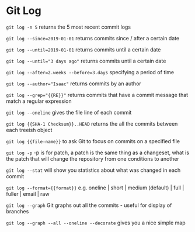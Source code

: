 # Git Log

`git log -n 5` returns the 5 most recent commit logs

`git log --since=2019-01-01` returns commits since / after a certain date

`git log --until=2019-01-01` returns commits until a certain date

`git log --until="3 days ago"` returns commits until a certain date

`git log --after=2.weeks --before=3.days` specifying a period of time

`git log --author="Isaac"` returns commits by an author

`git log --grep="{{RE}}"` returns commits that have a commit message that match a regular expression

`git log --oneline` gives the file line of each commit

`git log {{SHA-1 Checksum}}..HEAD` returns the all the commits between each treeish object

`git log {{file-name}}` to ask Git to focus on commits on a specified file

`git log -p` -p is for patch, a patch is the same thing as a changeset, what is the patch that will change the repository from one conditions to another

`git log --stat` will show you statistics about what was changed in each commit

`git log --format={{format}}`  e.g. oneline | short | medium (default) | full | fuller | email | raw

`git log --graph` Git graphs out all the commits - useful for display of branches

`git log --graph --all --oneline --decorate` gives you a nice simple map